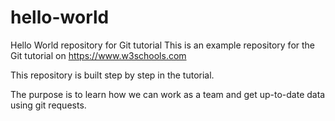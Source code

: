 # hello-world
Hello World repository for Git tutorial
This is an example repository for the Git tutorial on https://www.w3schools.com

This repository is built step by step in the tutorial.

The purpose is to learn how we can work as a team and get up-to-date data using git requests.
